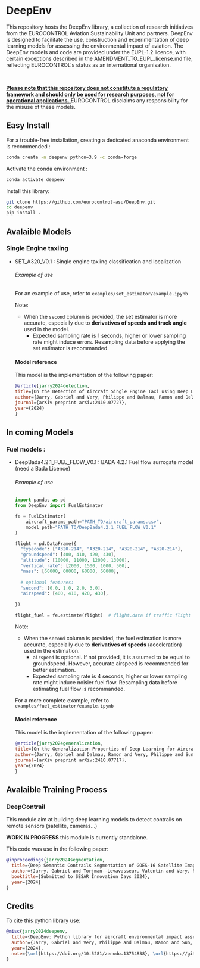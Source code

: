 <!--  <img src="https://github.com/JarryGabriel/DeepEnv/blob/main/logo.png" width="250">  -->




# DeepEnv

This repository hosts the DeepEnv library, a collection of research initiatives from the EUROCONTROL Aviation Sustainability Unit and partners. DeepEnv is designed to facilitate the use, construction and experimentation of deep learning models for assessing the environmental impact of aviation. The DeepEnv models and code are provided under the EUPL-1.2 licence, with certain exceptions described in the AMENDMENT_TO_EUPL_license.md file, reflecting EUROCONTROL's status as an international organisation.

&nbsp;

<ins> **Please note that this repository does not constitute a regulatory framework and should only be used for research purposes, not for operational applications.** </ins> EUROCONTROL disclaims any responsibility for the misuse of these models. 



## Easy Install

For a trouble-free installation, creating a dedicated anaconda environment is recommended :

```sh
conda create -n deepenv python=3.9 -c conda-forge
```

Activate the conda environment :

```sh
conda activate deepenv
```

Install this library:

```sh
git clone https://github.com/eurocontrol-asu/DeepEnv.git
cd deepenv
pip install .
```

## Avalaible Models

### Single Engine taxiing

- SET_A320_V0.1 : Single engine taxiing classification and localization

  ###### Example of use
  
  For an example of use, refer to `examples/set_estimator/example.ipynb`
  
  Note:
  
  - When the `second` column is provided, the set estimator is more accurate,
    especially due to **derivatives of speeds and track angle** used in the model.
    - Expected sampling rate is 1 seconds, higher or lower sampling rate might induce errors. Resampling data before applying the set estimator is recommanded.

  #### Model reference 
  
  This model is the implementation of the following paper: 
  ```bibtex
  @article{jarry2024detection,
  title={On the Detection of Aircraft Single Engine Taxi using Deep Learning Models},
  author={Jarry, Gabriel and Very, Philippe and Dalmau, Ramon and Delahaye, Daniel and Houdant, Arthur},
  journal={arXiv preprint arXiv:2410.07727},
  year={2024}
  }
  ```

## In coming Models

### Fuel models :


- DeepBada4.2.1_FUEL_FLOW_V0.1 : BADA 4.2.1 Fuel flow surrogate model (need a Bada Licence)
  ###### Example of use
  
  ```python
  import pandas as pd
  from DeepEnv import FuelEstimator
  
  fe = FuelEstimator(
      aircraft_params_path="PATH_TO/aircraft_params.csv",
      model_path="PATH_TO/DeepBada4.2.1_FUEL_FLOW_V0.1"
  )
  
  flight = pd.DataFrame({
    "typecode": ["A320-214", "A320-214", "A320-214", "A320-214"],
    "groundspeed": [400, 410, 420, 430],
    "altitude": [10000, 11000, 12000, 13000],
    "vertical_rate": [2000, 1500, 1000, 500],
    "mass": [60000, 60000, 60000, 60000],
    
    # optional features:
    "second": [0.0, 1.0, 2.0, 3.0],
    "airspeed": [400, 410, 420, 430],
    
  })
  
  flight_fuel = fe.estimate(flight)  # flight.data if traffic flight
  ```
  
  Note:
  
  - When the `second` column is provided, the fuel estimation is more accurate,
    especially due to **derivatives of speeds** (acceleration) used in the estimation.
    - `airspeed` is optional. If not provided, it is assumed to be equal
      to groundspeed. However, accurate airspeed is recommended for better estimation.
    - Expected sampling rate is 4 seconds, higher or lower sampling rate might induce noisier fuel flow. Resampling data before estimating fuel flow is recommanded.
  
  For a more complete example, refer to `examples/fuel_estimator/example.ipynb`

  #### Model reference 
  
  This model is the implementation of the following paper: 
  ```bibtex
  @article{jarry2024generalization,
  title={On the Generalization Properties of Deep Learning for Aircraft Fuel Flow Estimation Models},
  author={Jarry, Gabriel and Dalmau, Ramon and Very, Philippe and Sun, Junzi},
  journal={arXiv preprint arXiv:2410.07717},
  year={2024}
  }
  ```


## Avalaible Training Process

### DeepContrail

  This module aim at building deep learning models to detect contrails on remote sensors (satellite, cameras...)

  **WORK IN PROGRESS** this module is currently standalone.

  This code was use in the following paper: 
  ```bibtex
  @inproceedings{jarry2024segmentation,
    title={Deep Semantic Contrails Segmentation of GOES-16 Satellite Images: An Hyperparameter Exploration},
    author={Jarry, Gabriel and Torjman--Levavasseur, Valentin and Very, Philippe and Heffar, Amine},
    booktitle={Submitted to SESAR Innovation Days 2024},
    year={2024}
  }
  ```


## Credits

To cite this python library use:

  ```bibtex
  @misc{jarry2024deepenv,
    title={DeepEnv: Python library for aircraft environmental impact assessment using Deep Learning},
    author={Jarry, Gabriel and Very, Philippe and Dalmau, Ramon and Sun, Junzi},
    year={2024},
    note={\url{https://doi.org/10.5281/zenodo.13754838}, \url{https://github.com/eurocontrol-asu/DeepEnv}}
  }
  ```






